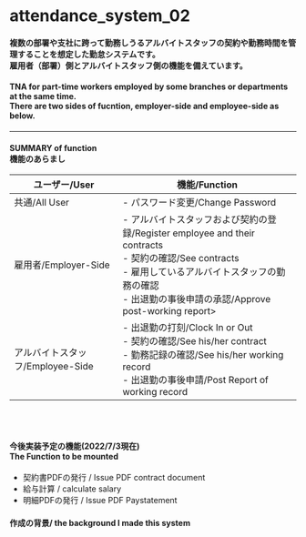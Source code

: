 # attendance_system_02

#### 複数の部署や支社に跨って勤務しうるアルバイトスタッフの契約や勤務時間を管理することを想定した**勤怠システム**です。<br>雇用者（部署）側とアルバイトスタッフ側の機能を備えています。<br>
#### **TNA** for part-time workers employed by  some branches or departments at the same time.<br>There are two sides of fucntion, employer-side and employee-side as below.
------------------------------------------------------------------------------------------

#### SUMMARY of function<br>機能のあらまし
|ユーザー/User|機能/Function|
|---|---|
|共通/All User|- パスワード変更/Change Password|
|雇用者/Employer-Side|- アルバイトスタッフおよび契約の登録/Register employee and their contracts <br>- 契約の確認/See contracts <br>- 雇用しているアルバイトスタッフの勤務の確認<br>- 出退勤の事後申請の承認/Approve post-working report>|
|アルバイトスタッフ/Employee-Side|- 出退勤の打刻/Clock In or Out <br>- 契約の確認/See his/her contract <br>- 勤務記録の確認/See his/her working record<br>- 出退勤の事後申請/Post Report of working record|
<br>
<br>

#### 今後実装予定の機能(2022/7/3現在)<br>The Function to be mounted
- 契約書PDFの発行 / Issue PDF contract document
- 給与計算 / calculate salary
- 明細PDFの発行 / Issue PDF Paystatement

#### 作成の背景/ the background I made this system

